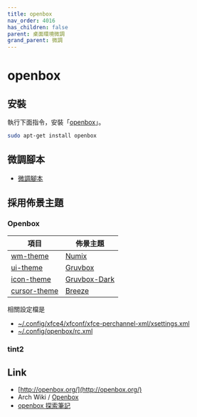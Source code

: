 ```yaml
---
title: openbox
nav_order: 4016
has_children: false
parent: 桌面環境微調
grand_parent: 微調
---
```



# openbox

## 安裝

執行下面指令，安裝「[openbox](https://packages.ubuntu.com/jammy/openbox)」。

``` sh
sudo apt-get install openbox
```

## 微調腳本

* [微調腳本](https://github.com/samwhelp/note-about-openbox/tree/gh-pages/_demo/config/openbox-config/main)


## 採用佈景主題

### Openbox

| 項目 | 佈景主題 |
| --- | --- |
| [wm-theme](https://samwhelp.github.io/note-about-ubuntu/read/theme/theme/wm-theme.html) | [Numix](https://packages.ubuntu.com/jammy/numix-gtk-theme) |
| [ui-theme](https://samwhelp.github.io/note-about-ubuntu/read/theme/theme/ui-theme.html) | [Gruvbox](https://github.com/archcraft-os/archcraft-themes/tree/main/archcraft-gtk-theme-gruvbox/files/Gruvbox) |
| [icon-theme](https://samwhelp.github.io/note-about-ubuntu/read/theme/icon/icon-theme.html) | [Gruvbox-Dark](https://github.com/jmattheis/gruvbox-dark-icons-gtk) |
| [cursor-theme](https://samwhelp.github.io/note-about-ubuntu/read/theme/icon/cursor-theme.html) | [Breeze](https://packages.ubuntu.com/jammy/breeze-cursor-theme) |

相關設定檔是

* [~/.config/xfce4/xfconf/xfce-perchannel-xml/xsettings.xml](https://github.com/samwhelp/note-about-ubuntu/tree/gh-pages/_demo/adjustment/de/xfce/config/xfce4/xfconf/xfce-perchannel-xml/xsettings.xml)
* [~/.config/openbox/rc.xml](https://github.com/samwhelp/note-about-openbox/blob/gh-pages/_demo/config/openbox-config/main/config/openbox/rc.xml#L62)



### tint2


## Link

* [http://openbox.org/](http://openbox.org/)
* Arch Wiki / [Openbox](https://wiki.archlinux.org/title/Openbox)
* [openbox 探索筆記](https://samwhelp.github.io/note-about-openbox/)
